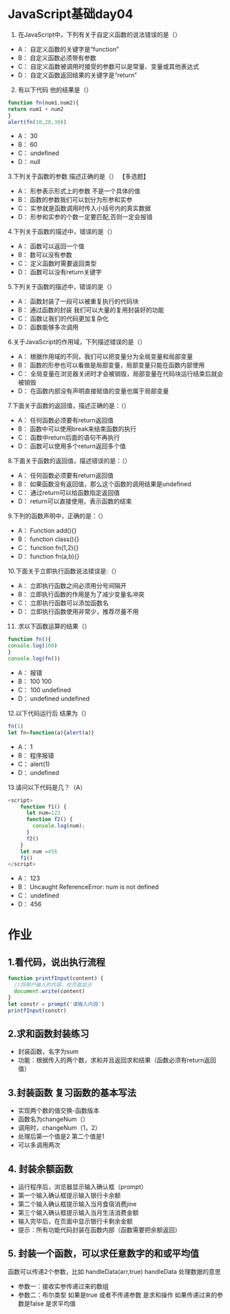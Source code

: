 # JavaScript基础day04



1. 在JavaScript中，下列有关于自定义函数的说法错误的是（）

- A： 自定义函数的关键字是“function”
- B： 自定义函数必须带有参数
- C： 自定义函数被调用时接受的参数可以是常量、变量或其他表达式
- D： 自定义函数返回结果的关键字是“return”

  

2. 有以下代码 他的结果是（）

  ```js
  function fn(num1,num2){
  return num1 + num2
  }
  alert(fn(10,20,30))
  ```

- A： 30
- B： 60
- C： undefined
- D： null

  

3.下列关于函数的参数 描述正确的是（） 【多选题】

- A： 形参表示形式上的参数 不是一个具体的值
- B： 函数的参数我们可以划分为形参和实参
- C： 实参就是函数调用时传入小括号内的真实数据
- D： 形参和实参的个数一定要匹配,否则一定会报错

  

4.下列关于函数的描述中，错误的是（）

- A： 函数可以返回一个值
- B： 数可以没有参数
- C： 定义函数时需要返回类型
- D： 函数可以没有return关键字

  

5.下列关于函数的描述中，错误的是（）

- A： 函数封装了一段可以被重复执行的代码块
- B： 通过函数的封装 我们可以大量的复用封装好的功能
- C： 函数让我们的代码更加复杂化
- D： 函数能够多次调用

  

6.关于JavaScript的作用域，下列描述错误的是（）

- A： 根据作用域的不同，我们可以把变量分为全局变量和局部变量
- B： 函数的形参也可以看做是局部变量，局部变量只能在函数内部使用
- C： 全局变量在浏览器关闭时才会被销毁，局部变量在代码块运行结束后就会被销毁
- D： 在函数内部没有声明直接赋值的变量也属于局部变量

  

7.下面关于函数的返回值，描述正确的是：（）

- A： 任何函数必须要有return返回值
- B： 函数中可以使用break来结束函数的执行
- C： 函数中return后面的语句不再执行
- D： 函数可以使用多个return返回多个值

  

8.下面关于函数的返回值，描述错误的是：（）

- A： 任何函数必须要有return返回值
- B： 如果函数没有返回值，那么这个函数的调用结果是undefined
- C： 通过return可以给函数指定返回值
- D： return可以直接使用，表示函数的结束

  

9.下列的函数声明中，正确的是：（）

- A： Function add(){}
- B： function class(){}
- C： function fn(1,2){}
- D： function fn(a,b){}

  

10.下面关于立即执行函数说法错误是:（）

- A： 立即执行函数之间必须用分号间隔开
- B： 立即执行函数的作用是为了减少变量名冲突
- C： 立即执行函数可以添加函数名
- D： 立即执行函数使用非常少，推荐尽量不用

  

11. 求以下函数运算的结果（）

```js
function fn(){
console.log(100)
}
console.log(fn())
```

- A： 报错
- B： 100 100
- C： 100 undefined
- D： undefined undefined

  

12.以下代码运行后 结果为（）

```js
fn(1)
let fn=function(a){alert(a)}
```

- A： 1
- B： 程序报错
- C： alert(1)
- D： undefined

  

13.请问以下代码是几？（A）

```js
<script>
    function f1() {
      let num=123
      function f2() {
        console.log(num);
      }
      f2()
    }
    let num =456
    f1()
</script>
```

- A： 123
- B： Uncaught ReferenceError: num is not defined
- C： undefined
- D： 456

# 作业

## 1.看代码，说出执行流程

```js
function printfInput(content) {
  //将用户输入的内容，在页面显示
  document.write(content)
}
let constr = prompt('请输入内容')
printfInput(constr)
```

## 2.求和函数封装练习

- 封装函数，名字为sum
- 功能：根据传入的两个数，求和并且返回求和结果（函数必须有return返回值）

## 3.封装函数 复习函数的基本写法

- 实现两个数的值交换-函数版本
- 函数名为changeNum（）
- 调用时，changeNum（1，2）
- 处理后第一个值是2 第二个值是1
- 可以多调用两次

## 4. 封装余额函数

- 运行程序后，浏览器显示输入确认框（prompt）
- 第一个输入确认框提示输入银行卡余额
- 第二个输入确认框提示输入当月食宿消费jine
- 第三个输入确认框提示输入当月生活消费金额
- 输入完毕后，在页面中显示银行卡剩余金额
- 提示：所有功能代码封装在函数内部（函数需要把余额返回）

## 5. 封装一个函数，可以求任意数字的和或平均值

函数可以传递2个参数，比如 handleData(arr,true)   handleData 处理数据的意思

- 参数一：接收实参传递过来的数组
- 参数二：布尔类型 如果是true 或者不传递参数 是求和操作  如果传递过来的参数是false  是求平均值















